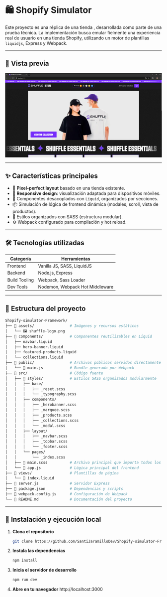 # 🛍️ Shopify Simulator

Este proyecto es una réplica de una tienda , desarrollada como parte de una prueba técnica. La implementación busca emular fielmente una experiencia real de usuario en una tienda Shopify, utilizando un motor de plantillas `liquidjs`, Express y Webpack.

---

## 📸 Vista previa

![Vista general del sitio](./assets/homepage.png) <!-- Reemplaza con una imagen si la tienes -->

---

## ✨ Características principales

- 🎯 **Pixel-perfect layout** basado en una tienda existente.
- 📱 **Responsive design**: visualización adaptada para dispositivos móviles.
- 🧩 Componentes desacoplados con `Liquid`, organizados por secciones.
- 📦 Simulación de lógica de frontend dinámica (modales, scroll, vista de productos).
- 📂 Estilos organizados con SASS (estructura modular).
- ⚙️ Webpack configurado para compilación y hot reload.

---

## 🛠️ Tecnologías utilizadas

| Categoría     | Herramientas                      |
|---------------|-----------------------------------|
| Frontend      | Vanilla JS, SASS, LiquidJS        |
| Backend       | Node.js, Express                  |
| Build Tooling | Webpack, Sass Loader              |
| Dev Tools     | Nodemon, Webpack Hot Middleware   |

---

## 🔧 Estructura del proyecto
```bash
Shopify-simulator-Framework/
├── 📁 assets/                # Imágenes y recursos estáticos
│   └── 🖼️ shuffle-logo.png
├── 📁 components/            # Componentes reutilizables en Liquid
│   ├── navbar.liquid
│   ├── hero-banner.liquid
│   ├── featured-products.liquid
│   └── collections.liquid
├── 📁 public/                # Archivos públicos servidos directamente
│   └── 📄 main.js            # Bundle generado por Webpack
├── 📁 src/                   # Código fuente
│   ├── 📁 styles/            # Estilos SASS organizados modularmente
│   │   ├── base/
│   │   │   ├── _reset.scss
│   │   │   └── _typography.scss
│   │   ├── components/
│   │   │   ├── _herobanner.scss
│   │   │   ├── _marquee.scss
│   │   │   ├── _products.scss
│   │   │   ├── _collections.scss
│   │   │   └── _modal.scss
│   │   ├── layout/
│   │   │   ├── _navbar.scss
│   │   │   ├── _topbar.scss
│   │   │   └── _footer.scss
│   │   └── pages/
│   │       └── _index.scss
│   ├── 📄 main.scss          # Archivo principal que importa todos los estilos
│   └── 📄 app.js             # Lógica principal del frontend
├── 📁 views/                 # Plantillas de página
│   └── 📄 index.liquid
├── 📄 server.js              # Servidor Express
├── 📄 package.json           # Dependencias y scripts
├── 📄 webpack.config.js      # Configuración de Webpack
└── 📄 README.md              # Documentación del proyecto
```
---
## 🚀 Instalación y ejecución local

1. **Clona el repositorio**  
   ```bash
   git clone https://github.com/SantiJaramilloDev/Shopify-simulator-Framework.git
2. **Instala las dependencias**  
   ```bash
   npm install
3. **Inicia el servidor de desarrollo**  
   ```bash
   npm run dev
4. **Abre en tu navegador**
   http://localhost:3000  